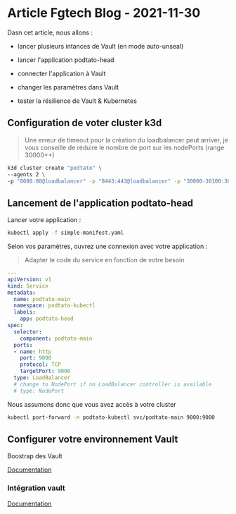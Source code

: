 # Article Fgtech Blog - 2021-11-30

Dasn cet article, nous allons :

- lancer plusieurs intances de Vault (en mode auto-unseal)

- lancer l'application podtato-head

- connecter l'application à Vault

- changer les paramètres dans Vault

- tester la résilience de Vault & Kubernetes

## Configuration de voter cluster k3d

> Une erreur de timeout pour la création du loadbalancer peut arriver, je vous conseille de réduire le nombre de port sur les nodePorts (range 30000++)

```bash
k3d cluster create "podtato" \
--agents 2 \
-p "8080:80@loadbalancer" -p "8443:443@loadbalancer" -p "30000-30100:30000-30100@loadbalancer"
```

## Lancement de l'application podtato-head

Lancer votre application :

```bash
kubectl apply -f simple-manifest.yaml
```

Selon vos paramètres, ouvrez une connexion avec votre application :

> Adapter le code du service en fonction de votre besoin

```yaml
---
apiVersion: v1
kind: Service
metadata:
  name: podtato-main
  namespace: podtato-kubectl
  labels:
    app: podtato-head
spec:
  selector:
    component: podtato-main
  ports:
  - name: http
    port: 9000
    protocol: TCP
    targetPort: 9000
  type: LoadBalancer
  # change to NodePort if no LoadBalancer controller is available
  # type: NodePort
```

Nous assumons donc que vous avez accès à votre cluster

```bash
kubectl port-forward -n podtato-kubectl svc/podtato-main 9000:9000
```

## Configurer votre environnement Vault

Boostrap des Vault

[Documentation](./vault/bootstrap)

### Intégration vault

[Documentation](./fgtech_adds)